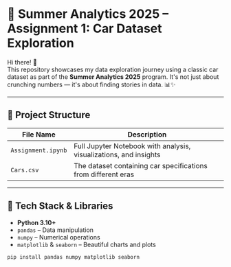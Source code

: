 # 🚀 Summer Analytics 2025 – Assignment 1: Car Dataset Exploration

Hi there! 👋  
This repository showcases my data exploration journey using a classic car dataset as part of the **Summer Analytics 2025** program. It's not just about crunching numbers — it's about finding stories in data. 📊✨

---

## 📁 Project Structure

| File Name        | Description                                 |
|------------------|---------------------------------------------|
| `Assignment.ipynb` | Full Jupyter Notebook with analysis, visualizations, and insights |
| `Cars.csv`         | The dataset containing car specifications from different eras      |

---

## 🧰 Tech Stack & Libraries

- **Python 3.10+**
- `pandas` – Data manipulation
- `numpy` – Numerical operations
- `matplotlib` & `seaborn` – Beautiful charts and plots

```bash
pip install pandas numpy matplotlib seaborn
